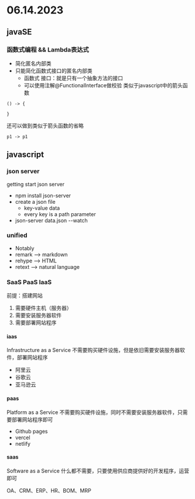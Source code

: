 # 06.14.2023
## javaSE
### 函数式编程 && Lambda表达式
- 简化匿名内部类
- 只能简化函数式接口的匿名内部类
	- 函数式 接口：就是只有一个抽象方法的接口
	- 可以使用注解@FunctionalInterface做校验
类似于javascript中的箭头函数
```
() -> {

}
```
还可以做到类似于箭头函数的省略
```
p1 -> p1
```

## javascript
### json server
getting start json server
- npm install json-server
- create a json file
	- key-value data
	- every key is a path parameter
- json-server data.json --watch

### unified
- Notably
- remark --> markdown
- rehype --> HTML
- retext --> natural language

### SaaS PaaS IaaS
前提：搭建网站
1. 需要硬件主机（服务器）
2. 需要安装服务器软件
3. 需要部署网站程序

#### iaas
Infrastructure as a Service
不需要购买硬件设施，但是依旧需要安装服务器软件，部署网站程序
- 阿里云
- 谷歌云
- 亚马逊云

#### paas
Platform as a Service
不需要购买硬件设施，同时不需要安装服务器软件，只需要部署网站程序即可
- Github pages
- vercel
- netlify

#### saas
Software as a Service
什么都不需要，只要使用供应商提供好的开发程序，运营即可

OA、CRM、ERP、HR、BOM、MRP